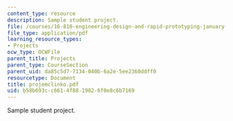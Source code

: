 ```yaml
---
content_type: resource
description: Sample student project.
file: /courses/16-810-engineering-design-and-rapid-prototyping-january-iap-2007/b58b693cc6614f8819826f0e8c6b7169_projemclinko.pdf
file_type: application/pdf
learning_resource_types:
- Projects
ocw_type: OCWFile
parent_title: Projects
parent_type: CourseSection
parent_uid: da85c5d7-7134-040b-6a2e-5ee2360ddff0
resourcetype: Document
title: projemclinko.pdf
uid: b58b693c-c661-4f88-1982-6f0e8c6b7169
---
```

Sample student project.

